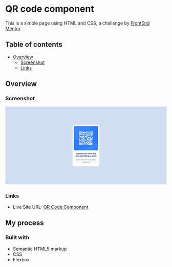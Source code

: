 # QR code component

This is a simple page using HTML and CSS, a challenge by [FrontEnd Mentor](https://www.frontendmentor.io/challenges/qr-code-component-iux_sIO_H).

## Table of contents

- [Overview](#overview)
  - [Screenshot](#screenshot)
  - [Links](#links)

## Overview

### Screenshot

![Alt text](screenshot/desktop.png)

### Links

- Live Site URL: [QR Code Component](https://fm-qr-code-01.netlify.app/)

## My process

### Built with

- Semantic HTML5 markup
- CSS
- Flexbox
